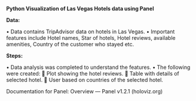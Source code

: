 **Python Visualization of Las Vegas Hotels data using Panel**

**Data:**

•	Data contains TripAdvisor data on hotels in Las Vegas.
•	Important features include Hotel names, Star of hotels, Hotel reviews, available amenities, Country of the customer who stayed etc.

**Steps:**

•	Data analysis was completed to understand the features.
•	The following were created:
	Plot showing the hotel reviews.
	Table with details of selected hotel.
	User based on countries of the selected hotel.

Documentation for Panel: Overview — Panel v1.2.1 (holoviz.org)
